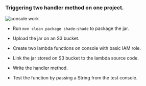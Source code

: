 ### **Triggering two handler method on one project.**

![console work](https://github.com/prshrestha/multiple-lambda-handler/blob/main/lambda.gif)


- Run `mvn clean package shade:shade` to package the jar.

- Upload the jar on an S3 bucket.

- Create two lambda functions on console with basic IAM role.

- Link the jar stored on S3 bucket to the lambda source code.

- Write the handler method.

- Test the function by passing a String from the test console.
